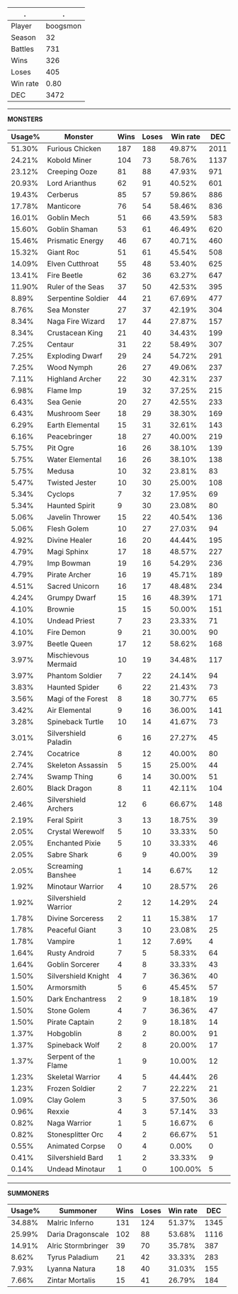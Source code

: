 .|.
|-|-
Player|boogsmon
Season|32
Battles|731
Wins|326
Loses|405
Win rate|0.80
DEC|3472

---
**MONSTERS**

Usage%|Monster|Wins|Loses|Win rate|DEC|
-|-|-|-|-|-|
51.30%|Furious Chicken|187|188|49.87%|2011|
24.21%|Kobold Miner|104|73|58.76%|1137|
23.12%|Creeping Ooze|81|88|47.93%|971|
20.93%|Lord Arianthus|62|91|40.52%|601|
19.43%|Cerberus|85|57|59.86%|886|
17.78%|Manticore|76|54|58.46%|836|
16.01%|Goblin Mech|51|66|43.59%|583|
15.60%|Goblin Shaman|53|61|46.49%|620|
15.46%|Prismatic Energy|46|67|40.71%|460|
15.32%|Giant Roc|51|61|45.54%|508|
14.09%|Elven Cutthroat|55|48|53.40%|625|
13.41%|Fire Beetle|62|36|63.27%|647|
11.90%|Ruler of the Seas|37|50|42.53%|395|
8.89%|Serpentine Soldier|44|21|67.69%|477|
8.76%|Sea Monster|27|37|42.19%|304|
8.34%|Naga Fire Wizard|17|44|27.87%|157|
8.34%|Crustacean King|21|40|34.43%|199|
7.25%|Centaur|31|22|58.49%|307|
7.25%|Exploding Dwarf|29|24|54.72%|291|
7.25%|Wood Nymph|26|27|49.06%|237|
7.11%|Highland Archer|22|30|42.31%|237|
6.98%|Flame Imp|19|32|37.25%|215|
6.43%|Sea Genie|20|27|42.55%|233|
6.43%|Mushroom Seer|18|29|38.30%|169|
6.29%|Earth Elemental|15|31|32.61%|143|
6.16%|Peacebringer|18|27|40.00%|219|
5.75%|Pit Ogre|16|26|38.10%|139|
5.75%|Water Elemental|16|26|38.10%|138|
5.75%|Medusa|10|32|23.81%|83|
5.47%|Twisted Jester|10|30|25.00%|108|
5.34%|Cyclops|7|32|17.95%|69|
5.34%|Haunted Spirit|9|30|23.08%|80|
5.06%|Javelin Thrower|15|22|40.54%|136|
5.06%|Flesh Golem|10|27|27.03%|94|
4.92%|Divine Healer|16|20|44.44%|195|
4.79%|Magi Sphinx|17|18|48.57%|227|
4.79%|Imp Bowman|19|16|54.29%|236|
4.79%|Pirate Archer|16|19|45.71%|189|
4.51%|Sacred Unicorn|16|17|48.48%|234|
4.24%|Grumpy Dwarf|15|16|48.39%|171|
4.10%|Brownie|15|15|50.00%|151|
4.10%|Undead Priest|7|23|23.33%|71|
4.10%|Fire Demon|9|21|30.00%|90|
3.97%|Beetle Queen|17|12|58.62%|168|
3.97%|Mischievous Mermaid|10|19|34.48%|117|
3.97%|Phantom Soldier|7|22|24.14%|94|
3.83%|Haunted Spider|6|22|21.43%|73|
3.56%|Magi of the Forest|8|18|30.77%|65|
3.42%|Air Elemental|9|16|36.00%|141|
3.28%|Spineback Turtle|10|14|41.67%|73|
3.01%|Silvershield Paladin|6|16|27.27%|45|
2.74%|Cocatrice|8|12|40.00%|80|
2.74%|Skeleton Assassin|5|15|25.00%|44|
2.74%|Swamp Thing|6|14|30.00%|51|
2.60%|Black Dragon|8|11|42.11%|104|
2.46%|Silvershield Archers|12|6|66.67%|148|
2.19%|Feral Spirit|3|13|18.75%|39|
2.05%|Crystal Werewolf|5|10|33.33%|50|
2.05%|Enchanted Pixie|5|10|33.33%|46|
2.05%|Sabre Shark|6|9|40.00%|39|
2.05%|Screaming Banshee|1|14|6.67%|12|
1.92%|Minotaur Warrior|4|10|28.57%|26|
1.92%|Silvershield Warrior|2|12|14.29%|24|
1.78%|Divine Sorceress|2|11|15.38%|17|
1.78%|Peaceful Giant|3|10|23.08%|25|
1.78%|Vampire|1|12|7.69%|4|
1.64%|Rusty Android|7|5|58.33%|64|
1.64%|Goblin Sorcerer|4|8|33.33%|43|
1.50%|Silvershield Knight|4|7|36.36%|40|
1.50%|Armorsmith|5|6|45.45%|57|
1.50%|Dark Enchantress|2|9|18.18%|19|
1.50%|Stone Golem|4|7|36.36%|47|
1.50%|Pirate Captain|2|9|18.18%|14|
1.37%|Hobgoblin|8|2|80.00%|91|
1.37%|Spineback Wolf|2|8|20.00%|17|
1.37%|Serpent of the Flame|1|9|10.00%|12|
1.23%|Skeletal Warrior|4|5|44.44%|26|
1.23%|Frozen Soldier|2|7|22.22%|21|
1.09%|Clay Golem|3|5|37.50%|36|
0.96%|Rexxie|4|3|57.14%|33|
0.82%|Naga Warrior|1|5|16.67%|6|
0.82%|Stonesplitter Orc|4|2|66.67%|51|
0.55%|Animated Corpse|0|4|0.00%|0|
0.41%|Silvershield Bard|1|2|33.33%|9|
0.14%|Undead Minotaur|1|0|100.00%|5|

---
**SUMMONERS**

Usage%|Summoner|Wins|Loses|Win rate|DEC|
-|-|-|-|-|-|
34.88%|Malric Inferno|131|124|51.37%|1345|
25.99%|Daria Dragonscale|102|88|53.68%|1116|
14.91%|Alric Stormbringer|39|70|35.78%|387|
8.62%|Tyrus Paladium|21|42|33.33%|283|
7.93%|Lyanna Natura|18|40|31.03%|155|
7.66%|Zintar Mortalis|15|41|26.79%|184|
